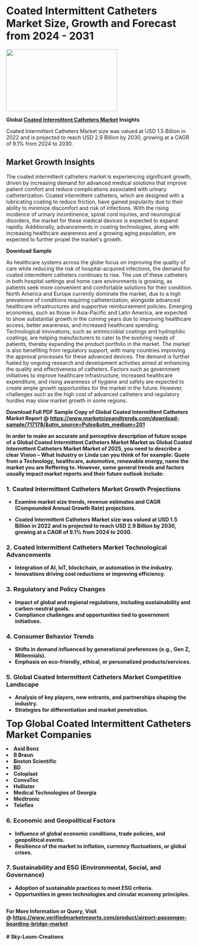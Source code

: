<H1>Coated Intermittent Catheters Market Size, Growth and Forecast from 2024 - 2031</H1><img class="aligncenter size-medium wp-image-584254" src="https://thirdeyenews.in/wp-content/uploads/2024/09/Global-Market-Research-300x168.jpeg" alt="" width="300" height="168" /><p><strong>Global&nbsp;<a href="https://www.marketsizeandtrends.com/download-sample/717178/&amp;utm_source=Pulse&amp;utm_medium=201">Coated Intermittent Catheters Market</a> Insights</strong></p><p>Coated Intermittent Catheters Market size was valued at USD 1.5 Billion in 2022 and is projected to reach USD 2.9 Billion by 2030, growing at a CAGR of 9.1% from 2024 to 2030.</p><p><h2>Market Growth Insights</h2> <p>The coated intermittent catheters market is experiencing significant growth, driven by increasing demand for advanced medical solutions that improve patient comfort and reduce complications associated with urinary catheterization. Coated intermittent catheters, which are designed with a lubricating coating to reduce friction, have gained popularity due to their ability to minimize discomfort and risk of infections. With the rising incidence of urinary incontinence, spinal cord injuries, and neurological disorders, the market for these medical devices is expected to expand rapidly. Additionally, advancements in coating technologies, along with increasing healthcare awareness and a growing aging population, are expected to further propel the market's growth.</p> <p><strong>Download Sample</strong></p> <p>As healthcare systems across the globe focus on improving the quality of care while reducing the risk of hospital-acquired infections, the demand for coated intermittent catheters continues to rise. The use of these catheters in both hospital settings and home care environments is growing, as patients seek more convenient and comfortable solutions for their condition. North America and Europe currently dominate the market, due to a high prevalence of conditions requiring catheterization, alongside advanced healthcare infrastructures and supportive reimbursement policies. Emerging economies, such as those in Asia-Pacific and Latin America, are expected to show substantial growth in the coming years due to improving healthcare access, better awareness, and increased healthcare spending. Technological innovations, such as antimicrobial coatings and hydrophilic coatings, are helping manufacturers to cater to the evolving needs of patients, thereby expanding the product portfolio in the market. The market is also benefiting from regulatory support, with many countries improving the approval processes for these advanced devices. The demand is further fueled by ongoing research and development activities aimed at enhancing the quality and effectiveness of catheters. Factors such as government initiatives to improve healthcare infrastructure, increased healthcare expenditure, and rising awareness of hygiene and safety are expected to create ample growth opportunities for the market in the future. However, challenges such as the high cost of advanced catheters and regulatory hurdles may slow market growth in some regions. <p><strong></p><p><span class=""><strong>Download Full PDF Sample Copy of Global Coated Intermittent Catheters Market Report</strong> @ <a href="https://www.marketsizeandtrends.com/download-sample/717178/&amp;utm_source=Pulse&amp;utm_medium=201" target="_blank">https://www.marketsizeandtrends.com/download-sample/717178/&amp;utm_source=Pulse&amp;utm_medium=201</a></span></p><p>In order to make an accurate and perceptive description of future scope of a Global&nbsp;Coated Intermittent Catheters Market Market as Global&nbsp;Coated Intermittent Catheters Market Market of 2025, you need to describe a clear Vision &ndash; What Industry or Linda can you think of for example: Quote from a Technology, healthcare, automotive, renewable energy, name the market you are Reffering to. However, some general trends and factors usually impact market reports and their future outlook include:</p><h3>1.&nbsp;<strong>Coated Intermittent Catheters Market Growth Projections</strong></h3><ul><li>Examine market size trends, revenue estimates and CAGR (Compounded Annual Growth Rate) projections.</li><li><p>Coated Intermittent Catheters Market size was valued at USD 1.5 Billion in 2022 and is projected to reach USD 2.9 Billion by 2030, growing at a CAGR of 9.1% from 2024 to 2030.</p></li></ul><h3>2.&nbsp;<strong>Coated Intermittent Catheters Market Technological Advancements</strong></h3><ul><li>Integration of AI, IoT, blockchain, or automation in the industry.</li><li>Innovations driving cost reductions or improving efficiency.</li></ul><h3>3.&nbsp;<strong>Regulatory and Policy Changes</strong></h3><ul><li>Impact of global and regional regulations, including sustainability and carbon-neutral goals.</li><li>Compliance challenges and opportunities tied to government initiatives.</li></ul><h3>4.&nbsp;<strong>Consumer Behavior Trends</strong></h3><ul><li>Shifts in demand influenced by generational preferences (e.g., Gen Z, Millennials).</li><li>Emphasis on eco-friendly, ethical, or personalized products/services.</li></ul><h3>5.&nbsp;<strong>Global Coated Intermittent Catheters Market Competitive Landscape</strong></h3><ul><li>Analysis of key players, new entrants, and partnerships shaping the industry.</li><li>Strategies for differentiation and market penetration.</li></ul><p data-pm-slice="1 1 []"><span style="color: inherit; font-family: inherit; font-size: 25px;">Top Global Coated Intermittent Catheters Market Companies</span></p><div class="" data-test-id=""><p><li>Asid Bonz</li><li> B Braun</li><li> Boston Scientific</li><li> BD</li><li> Coloplast</li><li> ConvaTec</li><li> Hollister</li><li> Medical Technologies of Georgia</li><li> Medtronic</li><li> Teleflex</li></p></div><h3>6.&nbsp;<strong>Economic and Geopolitical Factors</strong></h3><ul><li>Influence of global economic conditions, trade policies, and geopolitical events.</li><li>Resilience of the market to inflation, currency fluctuations, or global crises.</li></ul><h3>7.&nbsp;<strong>Sustainability and ESG (Environmental, Social, and Governance)</strong></h3><ul><li>Adoption of sustainable practices to meet ESG criteria.</li><li>Opportunities in green technologies and circular economy principles.</li></ul><h2><strong style="font-size: 14px;">For More Information or Query, Visit @&nbsp;</strong><a style="background-color: #ffffff; font-size: 14px;" href="https://www.marketsizeandtrends.com/report/coated-intermittent-catheters-market/" target="_blank">https://www.verifiedmarketreports.com/product/airport-passenger-boarding-bridge-market</a></h2># Sky-Loom-Creations
